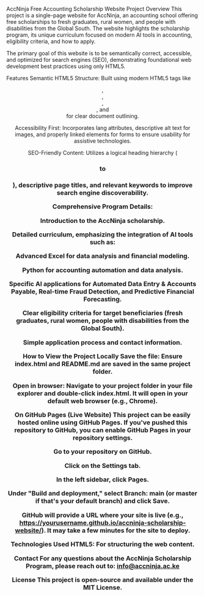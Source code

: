 AccNinja Free Accounting Scholarship Website
Project Overview
This project is a single-page website for AccNinja, an accounting school offering free scholarships to fresh graduates, rural women, and people with disabilities from the Global South. The website highlights the scholarship program, its unique curriculum focused on modern AI tools in accounting, eligibility criteria, and how to apply.

The primary goal of this website is to be semantically correct, accessible, and optimized for search engines (SEO), demonstrating foundational web development best practices using only HTML5.

Features
Semantic HTML5 Structure: Built using modern HTML5 tags like <header>, <nav>, <main>, <section>, and <footer> for clear document outlining.

Accessibility First: Incorporates lang attributes, descriptive alt text for images, and properly linked <label> elements for forms to ensure usability for assistive technologies.

SEO-Friendly Content: Utilizes a logical heading hierarchy (<h1> to <h3>), descriptive page titles, and relevant keywords to improve search engine discoverability.

Comprehensive Program Details:

Introduction to the AccNinja scholarship.

Detailed curriculum, emphasizing the integration of AI tools such as:

Advanced Excel for data analysis and financial modeling.

Python for accounting automation and data analysis.

Specific AI applications for Automated Data Entry & Accounts Payable, Real-time Fraud Detection, and Predictive Financial Forecasting.

Clear eligibility criteria for target beneficiaries (fresh graduates, rural women, people with disabilities from the Global South).

Simple application process and contact information.

How to View the Project
Locally
Save the file: Ensure index.html and README.md are saved in the same project folder.

Open in browser: Navigate to your project folder in your file explorer and double-click index.html. It will open in your default web browser (e.g., Chrome).

On GitHub Pages (Live Website)
This project can be easily hosted online using GitHub Pages. If you've pushed this repository to GitHub, you can enable GitHub Pages in your repository settings.

Go to your repository on GitHub.

Click on the Settings tab.

In the left sidebar, click Pages.

Under "Build and deployment," select Branch: main (or master if that's your default branch) and click Save.

GitHub will provide a URL where your site is live (e.g., https://yourusername.github.io/accninja-scholarship-website/). It may take a few minutes for the site to deploy.

Technologies Used
HTML5: For structuring the web content.

Contact
For any questions about the AccNinja Scholarship Program, please reach out to:
info@accninja.ac.ke

License
This project is open-source and available under the MIT License.
